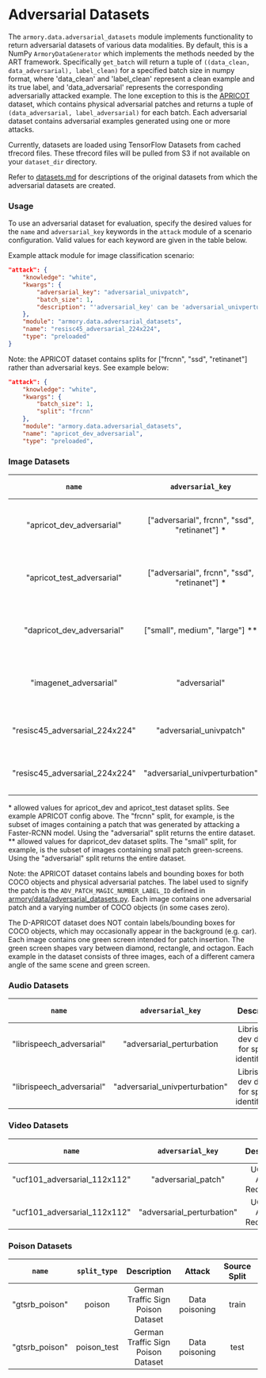 # Adversarial Datasets

The `armory.data.adversarial_datasets` module implements functionality to return adversarial datasets of 
various data modalities. By default, this is a NumPy `ArmoryDataGenerator` which 
implements the methods needed  by the ART framework. Specifically `get_batch` will 
return a tuple of `((data_clean, data_adversarial), label_clean)` for a specified batch size in numpy format,
where 'data_clean' and 'label_clean' represent a clean example and its true label, and 'data_adversarial'
represents the corresponding adversarially attacked example. The lone exception to this is the [APRICOT](https://arxiv.org/abs/1912.08166)
dataset, which contains physical adversarial patches and returns a tuple of `(data_adversarial, label_adversarial)` for each batch.
Each adversarial dataset contains adversarial examples generated using one or more attacks.




Currently, datasets are loaded using TensorFlow Datasets from cached tfrecord files. 
These tfrecord files will be pulled from S3 if not available on your 
`dataset_dir` directory.

Refer to [datasets.md](datasets.md) for descriptions of the original datasets from which
the adversarial datasets are created.

### Usage
To use an adversarial dataset for evaluation, specify the desired values for the `name` and `adversarial_key` keywords
in the `attack` module of a scenario configuration. Valid values for each keyword are given in the table below.

Example attack module for image classification scenario:

```json
"attack": {
    "knowledge": "white",
    "kwargs": {
        "adversarial_key": "adversarial_univpatch",
        "batch_size": 1,
        "description": "'adversarial_key' can be 'adversarial_univperturbation' or 'adversarial_univpatch'"
    },
    "module": "armory.data.adversarial_datasets",
    "name": "resisc45_adversarial_224x224",
    "type": "preloaded"
}
```
Note: the APRICOT dataset contains splits for ["frcnn", "ssd", "retinanet"] rather than adversarial keys. See example below:
```json
"attack": {
    "knowledge": "white",
    "kwargs": {
        "batch_size": 1,
        "split": "frcnn"
    },
    "module": "armory.data.adversarial_datasets",
    "name": "apricot_dev_adversarial",
    "type": "preloaded",
```

### Image Datasets
|             `name`             |        `adversarial_key`       |                Description                |               Attack               | Source Split |      x_shape     | x_type | y_shape | y_type |      Size      |
|:------------------------------:|:------------------------------:|:-----------------------------------------:|:----------------------------------:|:------------:|:----------------:|:------:|:-------:|:------:|:--------------:|
| "apricot_dev_adversarial"      | ["adversarial", frcnn", "ssd", "retinanet"] *                  | Physical Adversarial Attacks on Object Detection| Targeted, universal patch    | dev          | (nb, variable_height, variable_width, 3) | uint8 | n/a | dict | 138 images |
| "apricot_test_adversarial"     | ["adversarial", frcnn", "ssd", "retinanet"] *                  | Physical Adversarial Attacks on Object Detection| Targeted, universal patch    | test          | (nb, variable_height, variable_width, 3) | uint8 | n/a | dict | 873 images |
| "dapricot_dev_adversarial"     | ["small", medium", "large"] **                  | Physical Adversarial Attacks on Object Detection| Targeted patch    | dev          | (nb, 3, 1008, 756, 3) | uint8 | n/a | 2-tuple |  81 examples (3 images per example) |
| "imagenet_adversarial"         | "adversarial"                  | ILSVRC12 adversarial image dataset for ResNet50  | Targeted, universal perturbation   |     test         | (nb, 224, 224, 3) |uint8   | (N,)    | int64  | 1000 images    |
| "resisc45_adversarial_224x224" |     "adversarial_univpatch"    | REmote Sensing Image Scene Classification |      Targeted, universal patch     |     test     | (nb, 224, 224, 3) |  uint8 |   (N,)  |  int64 | 5 images/class |
| "resisc45_adversarial_224x224" | "adversarial_univperturbation" | REmote Sensing Image Scene Classification | Untargeted, universal perturbation |     test     | (nb, 224, 224, 3) |  uint8 |   (N,)  |  int64 | 5 images/class |

\* allowed values for apricot_dev and apricot_test dataset splits. See example APRICOT config above. The "frcnn" split, for example, is the subset of images containing a patch that was generated by attacking a Faster-RCNN model. Using the "adversarial" split returns the entire dataset.
\** allowed values for dapricot_dev dataset splits. The "small" split, for example, is the subset of images containing small patch green-screens. Using the "adversarial" split returns the entire dataset.

Note: the APRICOT dataset contains labels and bounding boxes for both COCO objects and physical adversarial patches. 
The label used to signify the patch is the `ADV_PATCH_MAGIC_NUMBER_LABEL_ID` defined in 
[armory/data/adversarial_datasets.py](../armory/data/adversarial_datasets.py). Each image contains one adversarial 
patch and a varying number of COCO objects (in some cases zero).

The D-APRICOT dataset does NOT contain labels/bounding boxes for COCO objects, which may occasionally appear in the 
background (e.g. car). Each image contains one green screen intended for patch insertion. The green screen shapes vary
between diamond, rectangle, and octagon. Each example in the dataset consists of three images, each of a different camera
 angle of the same scene and green screen.



### Audio Datasets
|           `name`          | `adversarial_key`              |                     Description                    |               Attack               | Source Split |  x_shape  | x_type | y_shape | y_type | sampling_rate |      Size      |
|:-------------------------:|:-----------------:|:--------------------------------------------------:|:----------------------------------:|:------------:|:---------:|:------:|:-------:|:------:|:-------------:|:--------------:|
| "librispeech_adversarial" | "adversarial_perturbation      | Librispeech dev dataset for speaker identification | Targeted, universal perturbation   |     test     | (N, variable_length) |  int64 |   (N,)  |  int64 |    16 kHz     | ~5 sec/speaker |
| "librispeech_adversarial" | "adversarial_univperturbation" | Librispeech dev dataset for speaker identification | Untargeted, universal perturbation |     test     | (N, variable_length) |  int64 |   (N,)  |  int64 |    16 kHz     | ~5 sec/speaker |


### Video Datasets
|            `name`            |      `adversarial_key`     |         Description        |               Attack               | Source Split |              x_shape              | x_type | y_shape | y_type |      Size      |
|:----------------------------:|:--------------------------:|:--------------------------:|:----------------------------------:|:------------:|:---------------------------------:|:------:|:-------:|:------:|:--------------:|
| "ucf101_adversarial_112x112" |     "adversarial_patch"    | UCF 101 Action Recognition | Untargeted, universal perturbation |     test     | (N, variable_frames, 112, 112, 3) |  uint8 |   (N,)  |  int64 | 5 videos/class |
| "ucf101_adversarial_112x112" | "adversarial_perturbation" | UCF 101 Action Recognition | Untargeted, universal perturbation          |     test     | (N, variable_frames, 112, 112, 3) |  uint8 |   (N,)  |  int64 | 5 videos/class |

### Poison Datasets
|             `name`             |        `split_type`       |                Description                |               Attack               | Source Split |      x_shape     | x_type  | y_shape | y_type |      Size      |
|:------------------------------:|:------------------------------:|:-----------------------------------------:|:----------------------------------:|:------------:|:----------------:|:------:|:-------:|:------:|:--------------:|
| "gtsrb_poison"                 | poison                           | German Traffic Sign Poison Dataset        | Data poisoning                     |       train       |  (N, 48, 48, 3)  | float32 | (N,)    | int64  | 2220 images    |
| "gtsrb_poison"                 | poison_test                           | German Traffic Sign Poison Dataset        | Data poisoning                     |       test       |  (N, 48, 48, 3)  | float32 | (N,)    | int64  | 750 images    |

